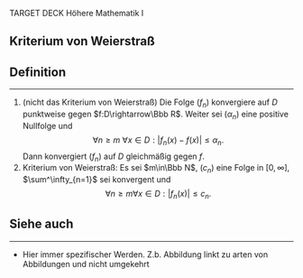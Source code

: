 
TARGET DECK
Höhere Mathematik I

Kriterium von Weierstraß
--
## Definition
***
1. (nicht das Kriterium von Weierstraß)
   Die Folge $(f_n)$ konvergiere auf $D$ punktweise gegen $f:D\rightarrow\Bbb R$. Weiter sei $(\alpha_n)$ eine positive Nullfolge und $$\forall n\ge m\ \forall x\in D: |f_n(x)-f(x)|\le \alpha_n.$$ Dann konvergiert $(f_n)$ auf $D$ gleichmäßig gegen $f$.
2. Kriterium von Weierstraß:
   Es sei $m\in\Bbb N$, $(c_n)$ eine Folge in $[0,\infty]$, $\sum^\infty_{n=1}$ sei konvergent und $$\forall n\ge m\forall x\in D: |f_n(x)|\le c_n.$$
## Siehe auch
***
* Hier immer spezifischer Werden. Z.b. Abbildung linkt zu arten von Abbildungen und nicht umgekehrt